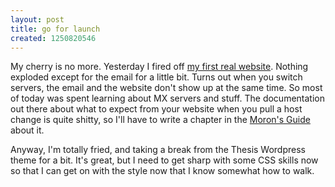 ```yaml
--- 
layout: post
title: go for launch
created: 1250820546
---
```

My cherry is no more.  Yesterday I fired off <a href="http://railroadearth.com">my first real website</a>.  Nothing exploded except for the email for a little bit.  Turns out when you switch servers, the email and the website don't show up at the same time.  So most of today was spent learning about MX servers and stuff.  The documentation out there about what to expect from your website when you pull a host change is quite shitty, so I'll have to write a chapter in the <a href="http://ignoredByDinosaurs.com/category/the-book/">Moron's Guide</a> about it.

Anyway, I'm totally fried, and taking a break from the Thesis Wordpress theme for a bit.  It's great, but I need to get sharp with some CSS skills now so that I can get on with the style now that I know somewhat how to walk.
